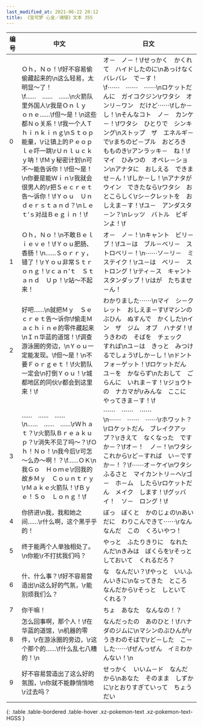 ```yaml
---
last_modified_at: 2021-06-22 20:12
title: 《宝可梦 心金／魂银》文本 355
---
```

| 编号 | 中文 | 日文 |
| ---- | ---- | ---- |
| 0 | Ｏｈ，Ｎｏ！\f好不容易偷偷藏起来的\n这么轻易，太明显～了！\f……　……　……\n火箭队里外国人\r我是Ｏｎｌｙ　ｏｎｅ……\f但～是！\n这些都Ｎｏ关系！\f我一个人Ｔｈｉｎｋｉｎｇ\nＳｔｏｐ能量，\r让镇上的Ｐｅｏｐｌｅ吓一跳\rＵｎｌｕｃｋｙ呐！\fＭｙ秘密计划\n可不～能告诉你！\f但～是！\n你要是能Ｗｉｎ\r我就会很男人的\r把Ｓｅｃｒｅｔ告～诉你！\fＹｏｕ　Ｕｎｄｅｒｓｔａｎｄ？\nＬｅｔ’ｓ对战Ｂｅｇｉｎ！\f | オ－　ノ－！\fせっかく　かくれて　ハイドしたのに\nあっけなく　バレバレ　で－す！\f⋯⋯　⋯⋯　⋯⋯\nロケットだんに　ガイコクジン\rワタシ　オンリ－ワン　だけど⋯⋯\fしか－し！\nそんなコト　ノ－　カンケ－！\fワタシ　ひとりで　シンキング\nストップ　ザ　エネルギ－で\rまちのピ－プル　おどろき　もものき\rアンラッキ－　ね！\fマイ　ひみつの　オペレ－ション\nアナタに　おしえる　できませ－ん！\fしか－し！\nアナタが　ウイン　できたなら\rワタシ　おとこらしく\rシ－クレットを　おしえま－す！\fユ－　アンダスタ－ン？\nレッツ　バトル　ビギンよ！\f |
| 1 | Ｏｈ，Ｎｏ！\n不敢Ｂｅｌｉｅｖｅ！\fＹｏｕ肥肠、香肠！\n……Ｓｏｒｒｙ，错了！\rＹｏｕ非常Ｓｔｒｏｎｇ！\rｃａｎ’ｔ　Ｓｔａｎｄ　Ｕｐ！\r站～不起来！ | オ－　ノ－！\nキャント　ビリ－ブ！\fユ－は　ブル－ベリ－　ストロベリ－！\n⋯⋯ソ－リ－　ミステイク！\rユ－は　ベリ－　ストロング！\rティ－ス　キャント　スタンダップ！\rはが　たちませ－ん！ |
| 2 | 好吧……\n就把Ｍｙ　Ｓｅｃｒｅｔ告～诉你\f偷走Ｍａｃｈｉｎｅ的零件藏起来\nＩｎ华蓝的道馆！\f调查游泳圈的旁边，\nＹｏｕ一定能发现。\f但～是！\n不要Ｆｏｒｇｅｔ！\f火箭队一定会\n打倒Ｙｏｕ！\r城都地区的同伙\r都会到这里来！\f | わかりました⋯⋯\nマイ　シ－クレット　おしえま－す\fマシンのぶひん　ぬすんで　かくした\nイン　ザ　ジム　オブ　ハナダ！\fうきわの　そばを　チェック　すれば\nユ－は　きっと　みつけるでしょう\fしか－し！\nドント　フォ－ゲット！\fロケットだん　ユ－を　かならず\nたおして　ごらんに　いれま－す！\rジョウトの　ナカマが\rみんな　ここに　やってきま－す！\f |
| 3 | ……　……　……\n……　……　……\rＷｈａｔ？\r火箭队Ｂｒｅａｋｕｐ？\r消失不见了吗～？\fＯｈ！Ｎｏ！\n我今后\r可怎～么办～啊！？\f……ＯＫ\n我Ｇｏ　Ｈｏｍｅ\r回我的故乡Ｍｙ　Ｃｏｕｎｔｒｙ\rＭａｋｅ火箭队！\fＢｙｅ！Ｓｏ　Ｌｏｎｇ！\f | ⋯⋯　⋯⋯　⋯⋯\n⋯⋯　⋯⋯　⋯⋯\rホワット？\rロケットだん　ブレイクアップ？\rきえて　なくなった　ですか－？\fオ－！　ノ－！\nワタシ　これから\rど－すれば　い－ですか－！？\f⋯⋯オ－ケイ\nワタシ　ふるさと　マイカントリ－へ\rゴ－　ホ－ム　したら\rロケットだん　メイク　します！\fグッバイ！　ソ－　ロング！\f |
| 4 | 你挤进\n我，我和她之间……\r什么啊，这个黑乎乎的！ | ぼっ　ぼくと　かのじょの\nあいだに　わりこんできて⋯⋯\rなんなんだ　この　くろいやつ！ |
| 5 | 终于能两个人单独相处了。\n你能\r不打扰我们吗？ | やっと　ふたりきりに　なれたんだ\nきみは　ぼくらを\rそっと　しておいて　くれるだろ？ |
| 6 | 什、什么事？\f好不容易营造出\n这么好的气氛，\r能别烦我们么？ | な　なんだい？\fやっと　いいふんいきに\nなってきた　ところ　なんだから\rそっと　しといて　くれる？ |
| 7 | 你干嘛！ | ちょ　あなた　なんなの！？ |
| 8 | 怎么回事啊，那个人！\f在华蓝的道馆，\n机器的零件，\r在游泳圈的旁边，\r这个那个的……\f什么乱七八糟的！\n | なんだったの　あのひと！\fハナダのジムに\nマシンのぶひんが\rうきわのそばで\rど－した　こ－した⋯⋯\fぜんっぜん　イミわかんない！\n |
| 9 | 好不容易营造出了这么好的氛围，\n你就不能静悄悄地\r过去吗？ | せっかく　いいム－ド　なんだから\nあなた　そのまま　しずかに\rとおりすぎていって　ちょうだい |
{: .table .table-bordered .table-hover .xz-pokemon-text .xz-pokemon-text-HGSS }